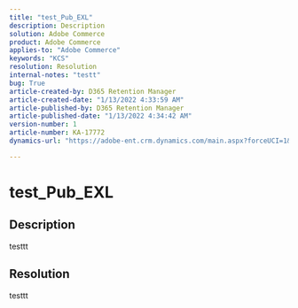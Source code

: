 ```yaml
---
title: "test_Pub_EXL"
description: Description
solution: Adobe Commerce
product: Adobe Commerce
applies-to: "Adobe Commerce"
keywords: "KCS"
resolution: Resolution
internal-notes: "testt"
bug: True
article-created-by: D365 Retention Manager
article-created-date: "1/13/2022 4:33:59 AM"
article-published-by: D365 Retention Manager
article-published-date: "1/13/2022 4:34:42 AM"
version-number: 1
article-number: KA-17772
dynamics-url: "https://adobe-ent.crm.dynamics.com/main.aspx?forceUCI=1&pagetype=entityrecord&etn=knowledgearticle&id=b945a905-2a74-ec11-8943-000d3a59efff"

---
```

# test_Pub_EXL

## Description

testtt

## Resolution


testtt
